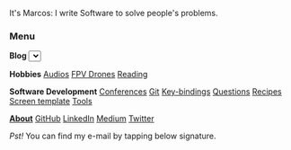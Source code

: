 It's Marcos: I write Software to solve people's problems.

### Menu

**Blog** <select id="posts"></select>

**Hobbies** [Audios](#/audios) [FPV Drones](#/drones) [Reading](#/reading)

**Software Development** [Conferences](#/conferences) [Git](#/git) [Key-bindings](#/key-bindings) [Questions](#/questions) [Recipes](#/recipes) [Screen template](#/screen-template) [Tools](#/tools)

**[About](#/about)** [GitHub](https://github.com/MarcosCobena) [LinkedIn](https://www.linkedin.com/in/MarcosCobena) [Medium](https://medium.com/@MarcosCobena) [Twitter](https://twitter.com/1Marcos2Cobena)

*Pst!* You can find my e-mail by tapping below signature.

